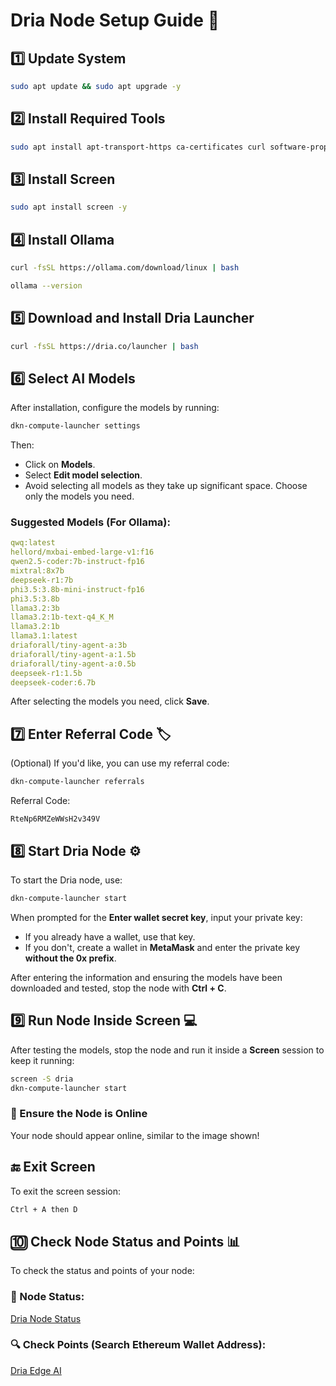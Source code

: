 # Dria Node Setup Guide 🚀





## 1️⃣ Update System

```bash
sudo apt update && sudo apt upgrade -y
```

## 2️⃣ Install Required Tools

```bash
sudo apt install apt-transport-https ca-certificates curl software-properties-common -y
```

## 3️⃣ Install Screen

```bash
sudo apt install screen -y
```

## 4️⃣ Install Ollama 

```bash
curl -fsSL https://ollama.com/download/linux | bash
```

```bash
ollama --version
```

## 5️⃣ Download and Install Dria Launcher 

```bash
curl -fsSL https://dria.co/launcher | bash
```

## 6️⃣ Select AI Models 
After installation, configure the models by running:

```bash
dkn-compute-launcher settings
```

Then:
- Click on **Models**.
- Select **Edit model selection**.
- Avoid selecting all models as they take up significant space. Choose only the models you need.

### Suggested Models (For Ollama):
```yaml
qwq:latest
hellord/mxbai-embed-large-v1:f16
qwen2.5-coder:7b-instruct-fp16
mixtral:8x7b
deepseek-r1:7b
phi3.5:3.8b-mini-instruct-fp16
phi3.5:3.8b
llama3.2:3b
llama3.2:1b-text-q4_K_M
llama3.2:1b
llama3.1:latest
driaforall/tiny-agent-a:3b
driaforall/tiny-agent-a:1.5b
driaforall/tiny-agent-a:0.5b
deepseek-r1:1.5b
deepseek-coder:6.7b
```
After selecting the models you need, click **Save**.

## 7️⃣ Enter Referral Code 🏷️
(Optional) If you'd like, you can use my referral code:

```bash
dkn-compute-launcher referrals
```
Referral Code:
```
RteNp6RMZeWWsH2v349V
```

## 8️⃣ Start Dria Node ⚙️
To start the Dria node, use:

```bash
dkn-compute-launcher start
```

When prompted for the **Enter wallet secret key**, input your private key:
- If you already have a wallet, use that key.
- If you don't, create a wallet in **MetaMask** and enter the private key **without the 0x prefix**.

After entering the information and ensuring the models have been downloaded and tested, stop the node with **Ctrl + C**.

## 9️⃣ Run Node Inside Screen 💻
After testing the models, stop the node and run it inside a **Screen** session to keep it running:

```bash
screen -S dria
dkn-compute-launcher start
```

### 🔄 Ensure the Node is Online
Your node should appear online, similar to the image shown!

## 🔚 Exit Screen
To exit the screen session:

```bash
Ctrl + A then D
```

## 🔟 Check Node Status and Points 📊
To check the status and points of your node:

### 🧠 Node Status:
[Dria Node Status](https://dria.co/edge-ai/my-node)

### 🔍 Check Points (Search Ethereum Wallet Address):
[Dria Edge AI](https://dria.co/edge-ai)

